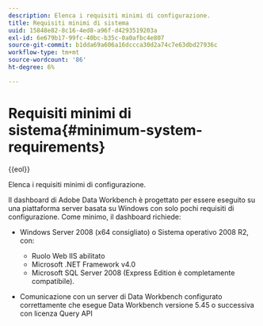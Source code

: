 ```yaml
---
description: Elenca i requisiti minimi di configurazione.
title: Requisiti minimi di sistema
uuid: 15848e82-8c16-4ed8-a96f-d4293519203a
exl-id: 6e679b17-99fc-40bc-b35c-0a0afbc4e807
source-git-commit: b1dda69a606a16dccca30d2a74c7e63dbd27936c
workflow-type: tm+mt
source-wordcount: '86'
ht-degree: 6%

---
```


# Requisiti minimi di sistema{#minimum-system-requirements}

{{eol}}

Elenca i requisiti minimi di configurazione.

Il dashboard di Adobe Data Workbench è progettato per essere eseguito su una piattaforma server basata su Windows con solo pochi requisiti di configurazione. Come minimo, il dashboard richiede:

* Windows Server 2008 (x64 consigliato) o Sistema operativo 2008 R2, con:

   * Ruolo Web IIS abilitato
   * Microsoft .NET Framework v4.0
   * Microsoft SQL Server 2008 (Express Edition è completamente compatibile).

* Comunicazione con un server di Data Workbench configurato correttamente che esegue Data Workbench versione 5.45 o successiva con licenza Query API
